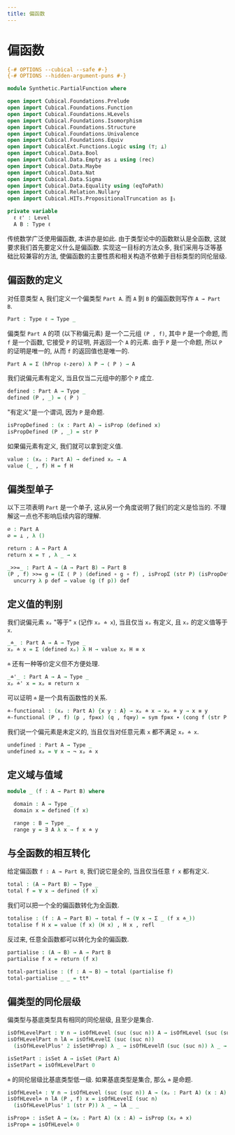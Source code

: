 ```yaml
---
title: 偏函数
---
```


# 偏函数

```agda
{-# OPTIONS --cubical --safe #-}
{-# OPTIONS --hidden-argument-puns #-}

module Synthetic.PartialFunction where

open import Cubical.Foundations.Prelude
open import Cubical.Foundations.Function
open import Cubical.Foundations.HLevels
open import Cubical.Foundations.Isomorphism
open import Cubical.Foundations.Structure
open import Cubical.Foundations.Univalence
open import Cubical.Foundations.Equiv
open import CubicalExt.Functions.Logic using (⊤; ⊥)
open import Cubical.Data.Bool
open import Cubical.Data.Empty as ⊥ using (rec)
open import Cubical.Data.Maybe
open import Cubical.Data.Nat
open import Cubical.Data.Sigma
open import Cubical.Data.Equality using (eqToPath)
open import Cubical.Relation.Nullary
open import Cubical.HITs.PropositionalTruncation as ∥₁

private variable
  ℓ ℓ' : Level
  A B : Type ℓ
```

传统数学广泛使用偏函数, 本讲亦是如此. 由于类型论中的函数默认是全函数, 这就要求我们首先要定义什么是偏函数. 实现这一目标的方法众多, 我们采用与泛等基础比较兼容的方法, 使偏函数的主要性质和相关构造不依赖于目标类型的同伦层级.

## 偏函数的定义

对任意类型 `A`, 我们定义一个偏类型 `Part A`. 而 `A` 到 `B` 的偏函数则写作 `A → Part B`.

```agda
Part : Type ℓ → Type _
```

偏类型 `Part A` 的项 (以下称偏元素) 是一个二元组 `(P , f)`, 其中 `P` 是一个命题, 而 `f` 是一个函数, 它接受 `P` 的证明, 并返回一个 `A` 的元素. 由于 `P` 是一个命题, 所以 `P` 的证明是唯一的, 从而 `f` 的返回值也是唯一的.

```agda
Part A = Σ (hProp ℓ-zero) λ P → ⟨ P ⟩ → A
```

我们说偏元素有定义, 当且仅当二元组中的那个 `P` 成立.

```agda
defined : Part A → Type _
defined (P , _) = ⟨ P ⟩
```

"有定义"是一个谓词, 因为 `P` 是命题.

```agda
isPropDefined : (x : Part A) → isProp (defined x)
isPropDefined (P , _) = str P
```

如果偏元素有定义, 我们就可以拿到定义值.

```agda
value : (xₚ : Part A) → defined xₚ → A
value (_ , f) H = f H
```

## 偏类型单子

以下三项表明 `Part` 是一个单子, 这从另一个角度说明了我们的定义是恰当的. 不理解这一点也不影响后续内容的理解.

```agda
∅ : Part A
∅ = ⊥ , λ ()

return : A → Part A
return x = ⊤ , λ _ → x

_>>=_ : Part A → (A → Part B) → Part B
(P , f) >>= g = (Σ ⟨ P ⟩ (defined ∘ g ∘ f) , isPropΣ (str P) (isPropDefined ∘ g ∘ f)) ,
  uncurry λ p def → value (g (f p)) def
```

## 定义值的判别

我们说偏元素 `xₚ` "等于" `x` (记作 `xₚ ≐ x`), 当且仅当 `xₚ` 有定义, 且 `xₚ` 的定义值等于 `x`.

```agda
_≐_ : Part A → A → Type _
xₚ ≐ x = Σ (defined xₚ) λ H → value xₚ H ≡ x
```

`≐` 还有一种等价定义但不方便处理.

```agda
_≐'_ : Part A → A → Type _
xₚ ≐' x = xₚ ≡ return x
```

可以证明 `≐` 是一个具有函数性的关系.

```agda
≐-functional : (xₚ : Part A) {x y : A} → xₚ ≐ x → xₚ ≐ y → x ≡ y
≐-functional (P , f) (p , fp≡x) (q , fq≡y) = sym fp≡x ∙ (cong f (str P p q)) ∙ fq≡y
```

我们说一个偏元素是未定义的, 当且仅当对任意元素 `x` 都不满足 `xₚ ≐ x`.

```agda
undefined : Part A → Type _
undefined xₚ = ∀ x → ¬ xₚ ≐ x
```

## 定义域与值域

```agda
module _ (f : A → Part B) where

  domain : A → Type _
  domain x = defined (f x)

  range : B → Type _
  range y = ∃ A λ x → f x ≐ y
```

## 与全函数的相互转化

给定偏函数 `f : A → Part B`, 我们说它是全的, 当且仅当任意 `f x` 都有定义.

```agda
total : (A → Part B) → Type _
total f = ∀ x → defined (f x)
```

我们可以把一个全的偏函数转化为全函数.

```agda
totalise : (f : A → Part B) → total f → (∀ x → Σ _ (f x ≐_))
totalise f H x = value (f x) (H x) , H x , refl
```

反过来, 任意全函数都可以转化为全的偏函数.

```agda
partialise : (A → B) → A → Part B
partialise f x = return (f x)

total-partialise : (f : A → B) → total (partialise f)
total-partialise _ _ = tt*
```

## 偏类型的同伦层级

偏类型与基底类型具有相同的同伦层级, 且至少是集合.

```agda
isOfHLevelPart : ∀ n → isOfHLevel (suc (suc n)) A → isOfHLevel (suc (suc n)) (Part A)
isOfHLevelPart n lA = isOfHLevelΣ (suc (suc n))
  (isOfHLevelPlus' 2 isSetHProp) λ _ → isOfHLevelΠ (suc (suc n)) λ _ → lA

isSetPart : isSet A → isSet (Part A)
isSetPart = isOfHLevelPart 0
```

`≐` 的同伦层级比基底类型低一级. 如果基底类型是集合, 那么 `≐` 是命题.

```agda
isOfHLevel≐ : ∀ n → isOfHLevel (suc (suc n)) A → (xₚ : Part A) (x : A) → isOfHLevel (suc n) (xₚ ≐ x)
isOfHLevel≐ n lA (P , f) x = isOfHLevelΣ (suc n)
  (isOfHLevelPlus' 1 (str P)) λ _ → lA _ _

isProp≐ : isSet A → (xₚ : Part A) (x : A) → isProp (xₚ ≐ x)
isProp≐ = isOfHLevel≐ 0
```
